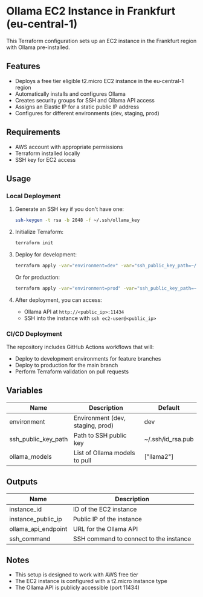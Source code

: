 # Ollama EC2 Instance in Frankfurt (eu-central-1)

This Terraform configuration sets up an EC2 instance in the Frankfurt region with Ollama pre-installed.

## Features

- Deploys a free tier eligible t2.micro EC2 instance in the eu-central-1 region
- Automatically installs and configures Ollama
- Creates security groups for SSH and Ollama API access
- Assigns an Elastic IP for a static public IP address
- Configures for different environments (dev, staging, prod)

## Requirements

- AWS account with appropriate permissions
- Terraform installed locally
- SSH key for EC2 access

## Usage

### Local Deployment

1. Generate an SSH key if you don't have one:
   ```bash
   ssh-keygen -t rsa -b 2048 -f ~/.ssh/ollama_key
   ```

2. Initialize Terraform:
   ```bash
   terraform init
   ```

3. Deploy for development:
   ```bash
   terraform apply -var="environment=dev" -var="ssh_public_key_path=~/.ssh/ollama_key.pub"
   ```

   Or for production:
   ```bash
   terraform apply -var="environment=prod" -var="ssh_public_key_path=~/.ssh/ollama_key.pub"
   ```

4. After deployment, you can access:
   - Ollama API at `http://<public_ip>:11434`
   - SSH into the instance with `ssh ec2-user@<public_ip>`

### CI/CD Deployment

The repository includes GitHub Actions workflows that will:

- Deploy to development environments for feature branches
- Deploy to production for the main branch
- Perform Terraform validation on pull requests

## Variables

| Name | Description | Default |
|------|-------------|---------|
| environment | Environment (dev, staging, prod) | dev |
| ssh_public_key_path | Path to SSH public key | ~/.ssh/id_rsa.pub |
| ollama_models | List of Ollama models to pull | ["llama2"] |

## Outputs

| Name | Description |
|------|-------------|
| instance_id | ID of the EC2 instance |
| instance_public_ip | Public IP of the instance |
| ollama_api_endpoint | URL for the Ollama API |
| ssh_command | SSH command to connect to the instance |

## Notes

- This setup is designed to work with AWS free tier
- The EC2 instance is configured with a t2.micro instance type
- The Ollama API is publicly accessible (port 11434) 